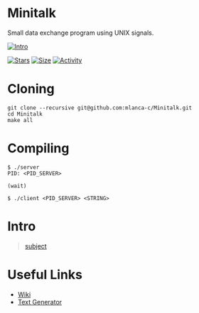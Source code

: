# Minitalk

 Small data exchange program using UNIX signals.
 
 [![Intro](https://img.shields.io/badge/Cursus-Minitalk-success?style=for-the-badge&logo=42)](https://github.com/mlanca-c/Minitalk)
 
 [![Stars](https://img.shields.io/github/stars/mlanca-c/Minitalk?color=ffff00&label=Stars&logo=Stars&style=?style=flat)](https://github.com/mlanca-c/Minitalk)
 [![Size](https://img.shields.io/github/repo-size/mlanca-c/Minitalk?color=blue&label=Size&logo=Size&style=?style=flat)](https://github.com/mlanca-c/Minitalk)
 [![Activity](https://img.shields.io/github/last-commit/mlanca-c/Minitalk?color=red&label=Last%20Commit&style=flat)](https://github.com/mlanca-c/Minitalk)

# Cloning

 ```
 git clone --recursive git@github.com:mlanca-c/Minitalk.git
 cd Minitalk
 make all
 ```
 
 # Compiling
 
 ```
 $ ./server
 PID: <PID_SERVER>
 
 (wait)
 ```

 ```
 $ ./client <PID_SERVER> <STRING>
 ```

# Intro
 > [subject](subject.pdf)

# Useful Links

 * [Wiki](https://github.com/mlanca-c/Minitalk/wiki)
 * [Text Generator](http://www.dummytextgenerator.com/#jump)

